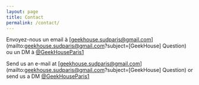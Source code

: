 ```yaml
---
layout: page
title: Contact
permalink: /contact/
---
```


Envoyez-nous un email à [geekhouse.sudparis@gmail.com](mailto:geekhouse.sudparis@gmail.com?subject=[GeekHouse] Question) ou un DM à [@GeekHouseParis1](https://twitter.com/GeekHouseParis1)

Send us an e-mail at [geekhouse.sudparis@gmail.com](mailto:geekhouse.sudparis@gmail.com?subject=[GeekHouse] Question) or send us a DM [@GeekHouseParis1](https://twitter.com/GeekHouseParis1)
